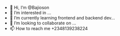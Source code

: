 - 👋 Hi, I’m @Bajioson
- 👀 I’m interested in ...
- 🌱 I’m currently learning frontend and backend dev...
- 💞️ I’m looking to collaborate on ...
- 📫 How to reach me +2348139238224

<!---
Bajioson/Bajioson is a ✨ special ✨ repository because its `README.md` (this file) appears on your GitHub profile.
You can click the Preview link to take a look at your changes.
--->
